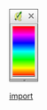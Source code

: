 ![](../images/QgsColorRampWidget-standalone.png)

[import](../gui/qgis-sample-QgsColorRampWidget.py)
